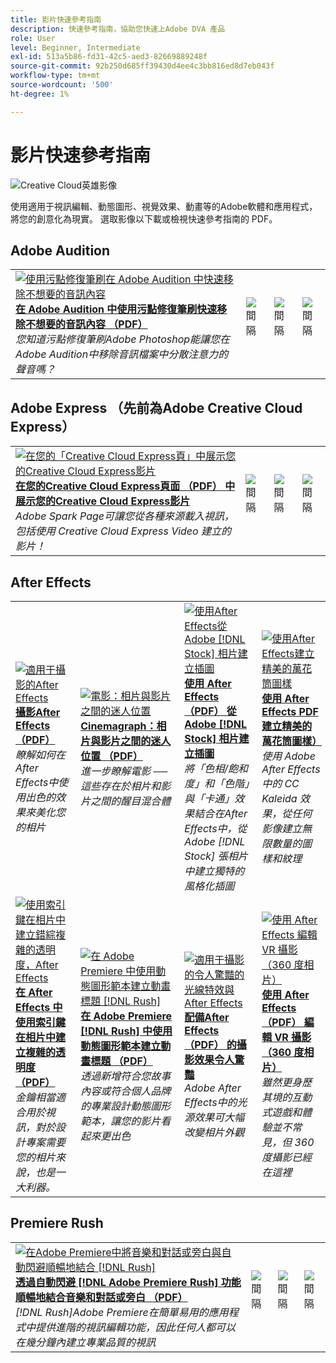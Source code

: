 ```yaml
---
title: 影片快速參考指南
description: 快速參考指南，協助您快速上Adobe DVA 產品
role: User
level: Beginner, Intermediate
exl-id: 513a5b86-fd31-42c5-aed3-82669889248f
source-git-commit: 92b250d685ff39430d4ee4c3bb816ed8d7eb043f
workflow-type: tm+mt
source-wordcount: '500'
ht-degree: 1%

---
```


# 影片快速參考指南

![Creative Cloud英雄影像](../assets/CCEbanner-DVA.png)

使用適用于視訊編輯、動態圖形、視覺效果、動畫等的Adobe軟體和應用程式，將您的創意化為現實。 選取影像以下載或檢視快速參考指南的 PDF。

## Adobe Audition

<table>
<tr>
   <td>
      <a href="assets/QuicklyRemoveUnwantedAudioContentwiththeSpotHealingBrushinAdobeAudition.pdf" target="_blank">
         <img alt="使用污點修復筆刷在 Adobe Audition 中快速移除不想要的音訊內容" src="assets/QuicklyRemoveUnwantedAudioContentwiththeSpotHealingBrushinAdobeAudition.jpg" />
      </a>
      <div>
      <a href="assets/QuicklyRemoveUnwantedAudioContentwiththeSpotHealingBrushinAdobeAudition.pdf" target="_blank"><strong>在 Adobe Audition 中使用污點修復筆刷快速移除不想要的音訊內容 （PDF）</strong></a>
      </div>
      <em>您知道污點修復筆刷Adobe Photoshop能讓您在Adobe Audition中移除音訊檔案中分散注意力的聲音嗎？</em>
      <br>
  </td>
  <td>
    <img alt="間隔" src="../assets/Whitespacer.png" />
    <div>
    <br>
  </td>
  <td>
    <img alt="間隔" src="../assets/Whitespacer.png" />
    <div>
    <br>
  </td>
  <td>
    <img alt="間隔" src="../assets/Whitespacer.png" />
    <div>
    <br>
  </td>
</tr>
</table>

## Adobe Express （先前為Adobe Creative Cloud Express）

<table>
<tr>
<td>
   <a href="assets/ShowcaseyourSparkVideoinyourSparkPage.pdf" target="_blank">
      <img alt="在您的「Creative Cloud Express頁」中展示您的Creative Cloud Express影片" src="assets/ShowcaseyourSparkVideoinyourSparkPage.jpg" />
   </a>
    <div>
   <a href="assets/ShowcaseyourSparkVideoinyourSparkPage.pdf" target="_blank"><strong>在您的Creative Cloud Express頁面 （PDF） 中展示您的Creative Cloud Express影片</strong></a>
    </div>
    <em>Adobe Spark Page可讓您從各種來源載入視訊，包括使用 Creative Cloud Express Video 建立的影片！</em>
    <br>
  </td>
  <td>
    <img alt="間隔" src="../assets/Whitespacer.png" />
    <div>
    <br>
  </td>
  <td>
    <img alt="間隔" src="../assets/Whitespacer.png" />
    <div>
    <br>
  </td>
  <td>
    <img alt="間隔" src="../assets/Whitespacer.png" />
    <div>
    <br>
  </td>
</tr>
</table>

## After Effects

<table>
<tr>
 <td>
   <a href="assets/AfterEffectsforPhotography.pdf" target="_blank">
      <img alt="適用于攝影的After Effects" src="assets/AfterEffectsforPhotography.jpg" />
   </a>
    <div>
   <a href="assets/AfterEffectsforPhotography.pdf" target="_blank"><strong>攝影After Effects （PDF）</strong></a>
    </div>
    <em>瞭解如何在After Effects中使用出色的效果來美化您的相片</em>
    <br>
  </td>
  <td>
   <a href="assets/CinemagraphsTheMesmerizingPlaceBetweenaPhotoandaVideo.pdf" target="_blank">
      <img alt="電影：相片與影片之間的迷人位置" src="assets/CinemagraphsTheMesmerizingPlaceBetweenaPhotoandaVideo.jpg" />
   </a>
    <div>
   <a href="assets/CinemagraphsTheMesmerizingPlaceBetweenaPhotoandaVideo.pdf" target="_blank"><strong>Cinemagraph：相片與影片之間的迷人位置 （PDF）</strong></a>
    </div>
    <em>進一步瞭解電影 ──這些存在於相片和影片之間的醒目混合體</em>
    <br>
  </td>
  <td>
   <a href="assets/CreateanIllustrationfromanAdobeStockPhotowithAfterEffects.pdf" target="_blank">
      <img alt="使用After Effects從Adobe [!DNL Stock] 相片建立插圖" src="assets/CreateanIllustrationfromanAdobeStockPhotowithAfterEffects.jpg" />
   </a>
    <div>
   <a href="assets/CreateanIllustrationfromanAdobeStockPhotowithAfterEffects.pdf" target="_blank"><strong>使用 After Effects （PDF） 從Adobe [!DNL Stock] 相片建立插圖</strong></a>
    </div>
    <em>將「色相/飽和度」和「色階」與「卡通」效果結合在After Effects中，從Adobe [!DNL Stock] 張相片中建立獨特的風格化插圖</em>
    <br>
  </td>
   <td>
   <a href="assets/CreateBeautifulKaleidoscopePatternswithAfterEffects.pdf" target="_blank">
      <img alt="使用After Effects建立精美的萬花筒圖樣" src="assets/CreateBeautifulKaleidoscopePatternswithAfterEffects.jpg" />
   </a>
    <div>
   <a href="assets/CreateBeautifulKaleidoscopePatternswithAfterEffects.pdf" target="_blank"><strong>使用 After Effects PDF 建立精美的萬花筒圖樣）</strong></a>
    </div>
    <em>使用 Adobe After Effects 中的 CC Kaleida 效果，從任何影像建立無限數量的圖樣和紋理</em>
    <br>
  </td>
</tr>
<tr>
<td>
   <a href="assets/CreateIntricateTransparencyinyourPhotographswithKeyinginAfterEffects.pdf" target="_blank">
      <img alt="使用索引鍵在相片中建立錯綜複雜的透明度，After Effects" src="assets/CreateIntricateTransparencyinyourPhotographswithKeyinginAfterEffects.jpg" />
   </a>
    <div>
   <a href="assets/CreateIntricateTransparencyinyourPhotographswithKeyinginAfterEffects.pdf" target="_blank"><strong>在 After Effects 中使用索引鍵在相片中建立複雜的透明度 （PDF）</strong></a>
    </div>
    <em>金鑰相當適合用於視訊，對於設計專案需要您的相片來說，也是一大利器。</em>
    <br>
  </td>
 <td>
   <a href="assets/CreateAnimatedTitlesUsingMotionGraphicsTemplatesinAdobePremiereRush.pdf" target="_blank">
      <img alt="在 Adobe Premiere 中使用動態圖形範本建立動畫標題 [!DNL Rush]" src="assets/CreateAnimatedTitlesUsingMotionGraphicsTemplatesinAdobePremiereRush.jpg" />
   </a>
    <div>
   <a href="assets/CreateAnimatedTitlesUsingMotionGraphicsTemplatesinAdobePremiereRush.pdf" target="_blank"><strong>在 Adobe Premiere [!DNL Rush] 中使用動態圖形範本建立動畫標題 （PDF）</strong></a>
    </div>
    <em>透過新增符合您故事內容或符合個人品牌的專業設計動態圖形範本，讓您的影片看起來更出色</em>
    <br>
  </td>
  <td>
      <a href="assets/DazzlingLightEffectsforPhotographywithAfterEffects.pdf" target="_blank">
         <img alt="適用于攝影的令人驚豔的光線特效與After Effects" src="assets/DazzlingLightEffectsforPhotographywithAfterEffects.jpg" />
      </a>
      <div>
      <a href="assets/DazzlingLightEffectsforPhotographywithAfterEffects.pdf" target="_blank"><strong>配備After Effects （PDF） 的攝影效果令人驚豔</strong></a>
      </div>
      <em>Adobe After Effects中的光源效果可大幅改變相片外觀</em>
      <br>
  </td>
  <td>
      <a href="assets/EditingVRPhotography360photoswithAfterEffects.pdf" target="_blank">
         <img alt="使用 After Effects 編輯 VR 攝影 （360 度相片）" src="assets/EditingVRPhotography360photoswithAfterEffects.jpg" />
      </a>
      <div>
      <a href="assets/EditingVRPhotography360photoswithAfterEffects.pdf" target="_blank"><strong>使用 After Effects （PDF） 編輯 VR 攝影 （360 度相片）</strong></a>
      </div>
      <em>雖然更身歷其境的互動式遊戲和體驗並不常見，但 360 度攝影已經在這裡</em>
      <br>
  </td>
</tr>
</table>

## Premiere Rush

<table>
<tr>
   <td>
      <a href="assets/SmoothlyCombineMusicandDialogueorNarrationwithAutoduckinginAdobePremiereRush.pdf" target="_blank">
         <img alt="在Adobe Premiere中將音樂和對話或旁白與自動閃避順暢地結合 [!DNL Rush]" src="assets/SmoothlyCombineMusicandDialogueorNarrationwithAutoduckinginAdobePremiereRush.jpg" />
      </a>
      <div>
      <a href="assets/SmoothlyCombineMusicandDialogueorNarrationwithAutoduckinginAdobePremiereRush.pdf" target="_blank"><strong>透過自動閃避 [!DNL Adobe Premiere Rush] 功能順暢地結合音樂和對話或旁白 （PDF）</strong></a>
      </div>
      <em>[!DNL Rush]Adobe Premiere在簡單易用的應用程式中提供進階的視訊編輯功能，因此任何人都可以在幾分鐘內建立專業品質的視訊</em>
      <br>
  </td>
  <td>
    <img alt="間隔" src="../assets/Whitespacer.png" />
    <div>
    <br>
  </td>
  <td>
    <img alt="間隔" src="../assets/Whitespacer.png" />
    <div>
    <br>
  </td>
  <td>
    <img alt="間隔" src="../assets/Whitespacer.png" />
    <div>
    <br>
  </td>
</tr>
</table>
